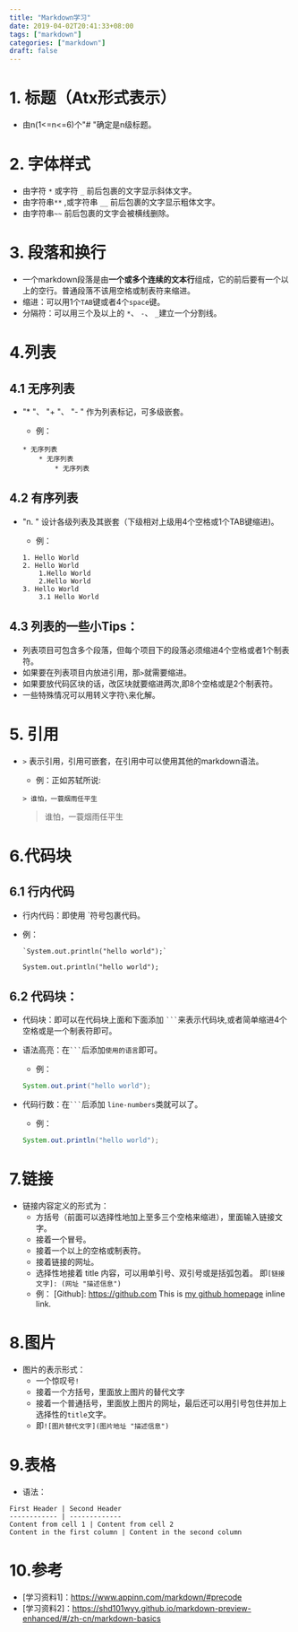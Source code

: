 ```yaml
---
title: "Markdown学习"
date: 2019-04-02T20:41:33+08:00
tags: ["markdown"]
categories: ["markdown"]
draft: false
---
```


# 1. 标题（Atx形式表示）

* 由n(1<=n<=6)个"# "确定是n级标题。 

# 2. 字体样式

* 由字符 `*` 或字符 `_` 前后包裹的文字显示斜体文字。
* 由字符串`**` ,或字符串 `__` 前后包裹的文字显示粗体文字。
* 由字符串` ~~ ` 前后包裹的文字会被横线删除。

# 3. 段落和换行

* 一个markdown段落是由**一个或多个连续的文本行**组成，它的前后要有一个以上的空行。普通段落不该用空格或制表符来缩进。
* 缩进：可以用1个`TAB`键或者4个`space`键。
* 分隔符：可以用三个及以上的 `*`、 `-`、 `_`建立一个分割线。

4.列表
=============

4.1 无序列表
-------------

* "* "、 "+ "、 "- " 作为列表标记，可多级嵌套。

    * 例：

    ```
    * 无序列表
        * 无序列表
            * 无序列表
    ```

4.2 有序列表
-------------

* "n. " 设计各级列表及其嵌套（下级相对上级用4个空格或1个TAB键缩进)。
    * 例：

    ```
    1. Hello World
    2. Hello World
        1.Hello World
        2.Hello World
    3. Hello World
        3.1 Hello World
    ```

4.3 列表的一些小Tips：
---------------------

* 列表项目可包含多个段落，但每个项目下的段落必须缩进4个空格或者1个制表符。
* 如果要在列表项目内放进引用，那`>`就需要缩进。
* 如果要放代码区块的话，改区块就要缩进两次,即8个空格或是2个制表符。
* 一些特殊情况可以用转义字符`\`来化解。

# 5. 引用

* ` > ` 表示引用，引用可嵌套，在引用中可以使用其他的markdown语法。
    * 例：正如苏轼所说:
    
    ```
    > 谁怕，一蓑烟雨任平生
    ```
    > 谁怕，一蓑烟雨任平生

6.代码块
==============

6.1 行内代码
--------------

* 行内代码：即使用 \`符号包裹代码。
* 例：

    ```
    `System.out.println("hello world");`
    ```
    
    `System.out.println("hello world");`

6.2 代码块：
-------------

* 代码块：即可以在代码块上面和下面添加 ` ``` `来表示代码块,或者简单缩进4个空格或是一个制表符即可。

* 语法高亮：在` ``` `后添加` 使用的语言 `即可。
    * 例：

    ```java 
    System.out.print("hello world");
    ```

* 代码行数：在` ``` `后添加 ` line-numbers `类就可以了。
    * 例：

    ```java {.line-numbers}
    System.out.println("hello world");
    ```

# 7.链接

* 链接内容定义的形式为：
    * 方括号（前面可以选择性地加上至多三个空格来缩进），里面输入链接文字。
    * 接着一个冒号。
    * 接着一个以上的空格或制表符。
    * 接着链接的网址。
    * 选择性地接着 title 内容，可以用单引号、双引号或是括弧包着。
    即``` [链接文字]: (网址 "描述信息") ```
    * 例：
    [Github]: https://github.com
    This is [my github homepage](https://github.com/commonyzb "github 主页") inline link.

# 8.图片

* 图片的表示形式：
    * 一个惊叹号`!`
    * 接着一个方括号，里面放上图片的替代文字
    * 接着一个普通括号，里面放上图片的网址，最后还可以用引号包住并加上选择性的`title`文字。
    * 即```![图片替代文字](图片地址 "描述信息")```

# 9.表格

* 语法：

```
First Header | Second Header
------------ | -------------
Content from cell 1 | Content from cell 2
Content in the first column | Content in the second column
```

# 10.参考

* [学习资料1]：https://www.appinn.com/markdown/#precode
* [学习资料2]：https://shd101wyy.github.io/markdown-preview-enhanced/#/zh-cn/markdown-basics
